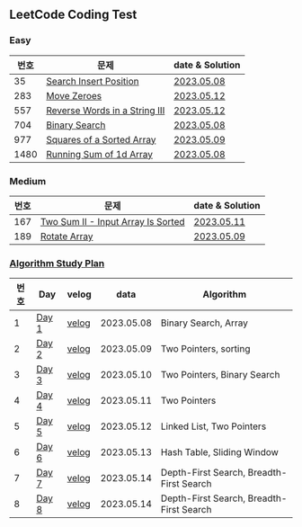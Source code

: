 ## LeetCode Coding Test

### Easy
| 번호 | 문제 | date & Solution |
| --- | --- | --- |
| 35 | [Search Insert Position](https://leetcode.com/problems/search-insert-position/?envType=study-plan&id=algorithm-i) | [2023.05.08](https://github.com/heyggun/Coding_test/blob/main/LeetCode/Easy/35.%20Search%20Insert%20Position.ipynb) |
| 283 | [Move Zeroes](https://leetcode.com/problems/search-insert-position/?envType=study-plan&id=algorithm-i) | [2023.05.12](https://github.com/heyggun/Coding_test/blob/main/LeetCode/Easy/283.%20Move%20Zeroes.ipynb) | 
| 557 | [Reverse Words in a String III](https://leetcode.com/problems/reverse-words-in-a-string-iii/?envType=study-plan&id=algorithm-i) | [2023.05.12]() | 
| 704 | [Binary Search](https://leetcode.com/problems/binary-search/?envType=study-plan&id=algorithm-i) | [2023.05.08](https://github.com/heyggun/Coding_test/blob/main/LeetCode/Easy/704.%20Binary%20Search.ipynb) |
| 977 | [Squares of a Sorted Array](https://leetcode.com/problems/squares-of-a-sorted-array/description/?envType=study-plan&id=algorithm-i) | [2023.05.09](https://github.com/heyggun/Coding_test/blob/main/LeetCode/Easy/977.%20Squares%20of%20a%20Sorted%20Array.ipynb) |
| 1480 | [Running Sum of 1d Array](https://leetcode.com/problems/running-sum-of-1d-array/?envType=study-plan&id=level-1) | [2023.05.08](https://github.com/heyggun/Coding_test/blob/main/LeetCode/Easy/1480.%20Running%20Sum%20of%201d%20Array.ipynb) |

### Medium
| 번호 | 문제 | date & Solution |
| --- | --- | --- |
| 167 | [Two Sum II - Input Array Is Sorted](https://leetcode.com/problems/two-sum-ii-input-array-is-sorted/?envType=study-plan&id=algorithm-i) | [2023.05.11](https://github.com/heyggun/Coding_test/blob/main/LeetCode/Medium/167.%20Two%20Sum%20II%20-%20Input%20Array%20Is%20Sorted.ipynb) |
| 189 | [Rotate Array](https://leetcode.com/problems/rotate-array/?envType=study-plan&id=algorithm-i) | [2023.05.09](https://github.com/heyggun/Coding_test/blob/main/LeetCode/Medium/189.%20Rotate%20Array.ipynb) |





### [Algorithm Study Plan](https://leetcode.com/study-plan/algorithm/?progress=xy896cfr) 
| 번호 | Day | velog | data | Algorithm |
| --- | --- | --- | --- | --- |
| 1 | [Day 1](https://github.com/heyggun/Coding_test/blob/main/LeetCode/Algorithm%20Plan%2014/%5BAlgorithm%20I%5D%20Day%201.ipynb) | [velog](https://velog.io/@heyggun/Algorithm-Binary-Search-%EC%9D%B4%EC%A7%84%ED%83%90%EC%83%89%EC%9D%B4%EB%B6%84%ED%83%90%EC%83%89) | 2023.05.08 | Binary Search, Array |
| 2 | [Day 2](https://github.com/heyggun/Coding_test/blob/main/LeetCode/Algorithm%20Plan%2014/%5BAlgorithm%20I%5D%20Day%202.ipynb) | [velog](https://velog.io/@heyggun/1%EC%8A%A44%EC%BD%942%ED%8C%8C-127.-LeetCode-Algorithm-Day-2-Squares-of-a-Sorted-Array-Rotate-Array) | 2023.05.09 | Two Pointers, sorting |
| 3 | [Day 3](https://github.com/heyggun/Coding_test/blob/main/LeetCode/Algorithm%20Plan%2014/%5BAlgorithm%20I%5D%20Day%203.ipynb) | [velog](https://velog.io/@heyggun/1%EC%8A%A44%EC%BD%942%ED%8C%8C-128.-LeetCode-Algorithm-Day-3-Move-Zeroes-Two-Sum-II-Input-Array-Is-Sorted) | 2023.05.10 | Two Pointers, Binary Search |
| 4 | [Day 4](https://github.com/heyggun/Coding_test/blob/main/LeetCode/Algorithm%20Plan%2014/%5BAlgorithm%20I%5D%20Day%204.ipynb) | [velog](https://velog.io/@heyggun/1%EC%8A%A44%EC%BD%942%ED%8C%8C-129.-LeetCode-Algorithm-Day-4-344.-Reverse-String-557.-Reverse-Words-in-a-String-III) | 2023.05.11 | Two Pointers |
| 5 | [Day 5](https://github.com/heyggun/Coding_test/blob/main/LeetCode/Algorithm%20Plan%2014/%5BAlgorithm%20I%5D%20Day%205.ipynb) | [velog](https://velog.io/@heyggun/1%EC%8A%A44%EC%BD%942%ED%8C%8C-130.-LeetCode-Algorithm-Day-5-876.-Middle-of-the-Linked-List-19.-Remove-Nth-Node-From-End-of-List) | 2023.05.12 | Linked List, Two Pointers |
| 6 | [Day 6](https://github.com/heyggun/Coding_test/blob/main/LeetCode/Algorithm%20Plan%2014/%5BAlgorithm%20I%5D%20Day%206.ipynb) | [velog](https://velog.io/@heyggun/1스4코2파-131.-LeetCode-Algorithm-Day-6-3.-Longest-Substring-Without-Repeating-CharactersMedium-567.-Permutation-in-String) | 2023.05.13 | Hash Table, Sliding Window |
| 7 | [Day 7](https://github.com/heyggun/Coding_test) | [velog](https://velog.io/@heyggun/1스4코2파-131.-LeetCode-Algorithm-Day-7-733.-Flood-Fill-695.-Max-Area-of-Island) | 2023.05.14 | Depth-First Search, Breadth-First Search|
| 8 | [Day 8]() | [velog]() | 2023.05.14 | Depth-First Search, Breadth-First Search |


